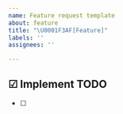 ```yaml
---
name: Feature request template
about: feature
title: "\U0001F3AF[Feature]"
labels: ''
assignees: ''

---
```


## ☑ Implement TODO
- [ ]
